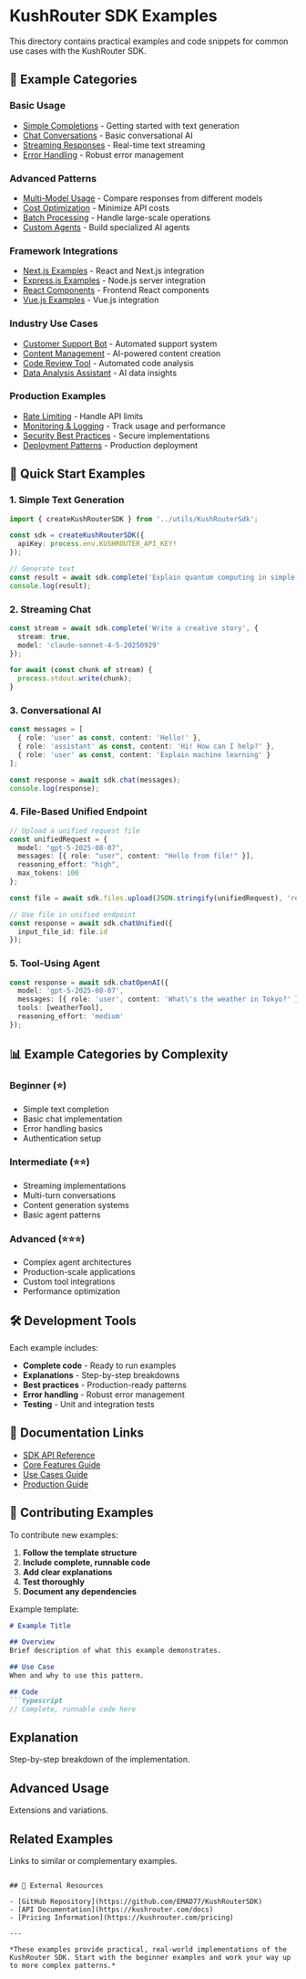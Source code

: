 # KushRouter SDK Examples

This directory contains practical examples and code snippets for common use cases with the KushRouter SDK.

## 📁 Example Categories

### Basic Usage
- [Simple Completions](./basic/simple-completions.md) - Getting started with text generation
- [Chat Conversations](./basic/chat-conversations.md) - Basic conversational AI
- [Streaming Responses](./basic/streaming-responses.md) - Real-time text streaming
- [Error Handling](./basic/error-handling.md) - Robust error management

### Advanced Patterns
- [Multi-Model Usage](./advanced/multi-model.md) - Compare responses from different models
- [Cost Optimization](./advanced/cost-optimization.md) - Minimize API costs
- [Batch Processing](./advanced/batch-processing.md) - Handle large-scale operations
- [Custom Agents](./advanced/custom-agents.md) - Build specialized AI agents

### Framework Integrations
- [Next.js Examples](./frameworks/nextjs.md) - React and Next.js integration
- [Express.js Examples](./frameworks/express.md) - Node.js server integration
- [React Components](./frameworks/react.md) - Frontend React components
- [Vue.js Examples](./frameworks/vue.md) - Vue.js integration

### Industry Use Cases
- [Customer Support Bot](./industry/customer-support.md) - Automated support system
- [Content Management](./industry/content-cms.md) - AI-powered content creation
- [Code Review Tool](./industry/code-review.md) - Automated code analysis
- [Data Analysis Assistant](./industry/data-analysis.md) - AI data insights

### Production Examples
- [Rate Limiting](./production/rate-limiting.md) - Handle API limits
- [Monitoring & Logging](./production/monitoring.md) - Track usage and performance
- [Security Best Practices](./production/security.md) - Secure implementations
- [Deployment Patterns](./production/deployment.md) - Production deployment

## 🚀 Quick Start Examples

### 1. Simple Text Generation
```typescript
import { createKushRouterSDK } from '../utils/KushRouterSdk';

const sdk = createKushRouterSDK({
  apiKey: process.env.KUSHROUTER_API_KEY!
});

// Generate text
const result = await sdk.complete('Explain quantum computing in simple terms');
console.log(result);
```

### 2. Streaming Chat
```typescript
const stream = await sdk.complete('Write a creative story', { 
  stream: true,
  model: 'claude-sonnet-4-5-20250929' 
});

for await (const chunk of stream) {
  process.stdout.write(chunk);
}
```

### 3. Conversational AI
```typescript
const messages = [
  { role: 'user' as const, content: 'Hello!' },
  { role: 'assistant' as const, content: 'Hi! How can I help?' },
  { role: 'user' as const, content: 'Explain machine learning' }
];

const response = await sdk.chat(messages);
console.log(response);
```

### 4. File-Based Unified Endpoint
```typescript
// Upload a unified request file
const unifiedRequest = {
  model: "gpt-5-2025-08-07",
  messages: [{ role: "user", content: "Hello from file!" }],
  reasoning_effort: "high",
  max_tokens: 100
};

const file = await sdk.files.upload(JSON.stringify(unifiedRequest), 'request.jsonl');

// Use file in unified endpoint
const response = await sdk.chatUnified({
  input_file_id: file.id
});
```

### 5. Tool-Using Agent
```typescript
const response = await sdk.chatOpenAI({
  model: 'gpt-5-2025-08-07',
  messages: [{ role: 'user', content: 'What\'s the weather in Tokyo?' }],
  tools: [weatherTool],
  reasoning_effort: 'medium'
});
```

## 📊 Example Categories by Complexity

### Beginner (⭐)
- Simple text completion
- Basic chat implementation
- Error handling basics
- Authentication setup

### Intermediate (⭐⭐)
- Streaming implementations
- Multi-turn conversations
- Content generation systems
- Basic agent patterns

### Advanced (⭐⭐⭐)
- Complex agent architectures
- Production-scale applications
- Custom tool integrations
- Performance optimization

## 🛠️ Development Tools

Each example includes:
- **Complete code** - Ready to run examples
- **Explanations** - Step-by-step breakdowns
- **Best practices** - Production-ready patterns
- **Error handling** - Robust error management
- **Testing** - Unit and integration tests

## 📖 Documentation Links

- [SDK API Reference](../api-reference/methods.md)
- [Core Features Guide](../core-features/)
- [Use Cases Guide](../use-cases/)
- [Production Guide](../advanced/production.md)

## 🤝 Contributing Examples

To contribute new examples:

1. **Follow the template structure**
2. **Include complete, runnable code**
3. **Add clear explanations**
4. **Test thoroughly**
5. **Document any dependencies**

Example template:
```markdown
# Example Title

## Overview
Brief description of what this example demonstrates.

## Use Case
When and why to use this pattern.

## Code
```typescript
// Complete, runnable code here
```

## Explanation
Step-by-step breakdown of the implementation.

## Advanced Usage
Extensions and variations.

## Related Examples
Links to similar or complementary examples.
```

## 🔗 External Resources

- [GitHub Repository](https://github.com/EMAD77/KushRouterSDK)
- [API Documentation](https://kushrouter.com/docs)
- [Pricing Information](https://kushrouter.com/pricing)

---

*These examples provide practical, real-world implementations of the KushRouter SDK. Start with the beginner examples and work your way up to more complex patterns.*